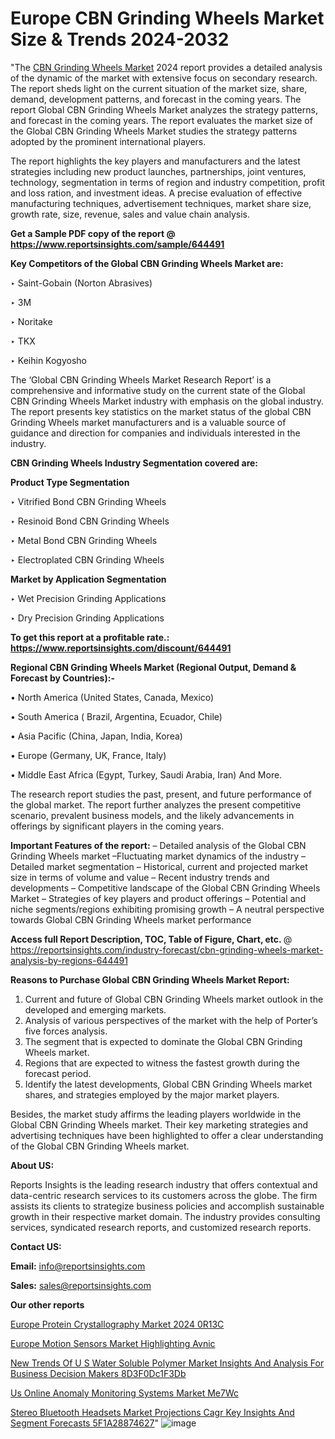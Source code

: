 # Europe CBN Grinding Wheels Market Size & Trends 2024-2032

"The <a href=https://www.reportsinsights.com/sample/644491>CBN Grinding Wheels Market</a> 2024 report provides a detailed analysis of the dynamic of the market with extensive focus on secondary research. The report sheds light on the current situation of the market size, share, demand, development patterns, and forecast in the coming years. The report Global CBN Grinding Wheels Market analyzes the strategy patterns, and forecast in the coming years. The report evaluates the market size of the Global CBN Grinding Wheels Market studies the strategy patterns adopted by the prominent international players.

The report highlights the key players and manufacturers and the latest strategies including new product launches, partnerships, joint ventures, technology, segmentation in terms of region and industry competition, profit and loss ration, and investment ideas. A precise evaluation of effective manufacturing techniques, advertisement techniques, market share size, growth rate, size, revenue, sales and value chain analysis.

<strong>Get a Sample PDF copy of the report @ <a href=https://www.reportsinsights.com/sample/644491 style=color:#0000ff;>https://www.reportsinsights.com/sample/644491</a></strong>

<strong>Key Competitors of the Global CBN Grinding Wheels Market are:</strong>

‣ Saint-Gobain (Norton Abrasives)

‣ 3M

‣ Noritake

‣ TKX

‣ Keihin Kogyosho

The ‘Global CBN Grinding Wheels Market Research Report’ is a comprehensive and informative study on the current state of the Global CBN Grinding Wheels Market industry with emphasis on the global industry. The report presents key statistics on the market status of the global CBN Grinding Wheels market manufacturers and is a valuable source of guidance and direction for companies and individuals interested in the industry.

<strong>CBN Grinding Wheels Industry Segmentation covered are:</strong>

<strong>Product Type Segmentation</strong>

‣ Vitrified Bond CBN Grinding Wheels

‣ Resinoid Bond CBN Grinding Wheels

‣ Metal Bond CBN Grinding Wheels

‣ Electroplated CBN Grinding Wheels

<strong>Market by Application Segmentation</strong>

‣ Wet Precision Grinding Applications

‣ Dry Precision Grinding Applications

<strong>To get this report at a profitable rate.: <a href=https://www.reportsinsights.com/discount/644491 style=color:#0000ff;>https://www.reportsinsights.com/discount/644491</a></strong>

<strong>Regional CBN Grinding Wheels Market (Regional Output, Demand &amp; Forecast by Countries):-</strong>

• North America (United States, Canada, Mexico)

• South America ( Brazil, Argentina, Ecuador, Chile)

• Asia Pacific (China, Japan, India, Korea)

• Europe (Germany, UK, France, Italy)

• Middle East Africa (Egypt, Turkey, Saudi Arabia, Iran) And More.

The research report studies the past, present, and future performance of the global market. The report further analyzes the present competitive scenario, prevalent business models, and the likely advancements in offerings by significant players in the coming years.

<strong>Important Features of the report:</strong>
– Detailed analysis of the Global CBN Grinding Wheels market
–Fluctuating market dynamics of the industry
–Detailed market segmentation
– Historical, current and projected market size in terms of volume and value
– Recent industry trends and developments
– Competitive landscape of the Global CBN Grinding Wheels Market
– Strategies of key players and product offerings
– Potential and niche segments/regions exhibiting promising growth
– A neutral perspective towards Global CBN Grinding Wheels market performance

<strong>Access full Report Description, TOC, Table of Figure, Chart, etc. </strong>@   <a href=https://reportsinsights.com/industry-forecast/cbn-grinding-wheels-market-analysis-by-regions-644491 style=color:#0000ff;>https://reportsinsights.com/industry-forecast/cbn-grinding-wheels-market-analysis-by-regions-644491</a>

<strong>Reasons to Purchase Global CBN Grinding Wheels Market Report:</strong>
1. Current and future of Global CBN Grinding Wheels market outlook in the developed and emerging markets.
2. Analysis of various perspectives of the market with the help of Porter’s five forces analysis.
3. The segment that is expected to dominate the Global CBN Grinding Wheels market.
4. Regions that are expected to witness the fastest growth during the forecast period.
5. Identify the latest developments, Global CBN Grinding Wheels market shares, and strategies employed by the major market players.

Besides, the market study affirms the leading players worldwide in the Global CBN Grinding Wheels market. Their key marketing strategies and advertising techniques have been highlighted to offer a clear understanding of the Global CBN Grinding Wheels market.

<strong><strong>About US</strong>:</strong>

Reports Insights is the leading research industry that offers contextual and data-centric research services to its customers across the globe. The firm assists its clients to strategize business policies and accomplish sustainable growth in their respective market domain. The industry provides consulting services, syndicated research reports, and customized research reports.

<strong>Contact US:</strong>

<p class=><b>Email:</b> <a href=mailto:info@reportsinsights.com>info@reportsinsights.com</a></p>
<p class=><b>Sales:</b> <a href=mailto:sales@reportsinsights.com>sales@reportsinsights.com</a></p>

<strong>Our other reports</strong>

<a href=https://www.linkedin.com/pulse/europe-protein-crystallography-market-2024-0r13c/>Europe Protein Crystallography Market 2024 0R13C</a>

<a href=https://www.linkedin.com/pulse/europe-motion-sensors-market-highlighting-avnic/>Europe Motion Sensors Market Highlighting Avnic</a>

<a href=https://medium.com/@aanarkumar6/new-trends-of-u-s-water-soluble-polymer-market-insights-and-analysis-for-business-decision-makers-8d3f0dc1f3db>New Trends Of U S Water Soluble Polymer Market Insights And Analysis For Business Decision Makers 8D3F0Dc1F3Db</a>

<a href=https://www.linkedin.com/pulse/us-online-anomaly-monitoring-systems-market-me7wc/>Us Online Anomaly Monitoring Systems Market Me7Wc</a>

<a href=https://medium.com/@sakshideshmukh994/stereo-bluetooth-headsets-market-projections-cagr-key-insights-and-segment-forecasts-5f1a28874627>Stereo Bluetooth Headsets Market Projections Cagr Key Insights And Segment Forecasts 5F1A28874627</a>"
![image](https://github.com/Reportsinsights123/RIgrowth/assets/158415881/d9035162-2f37-4f1a-a250-ac286f3144f1)
